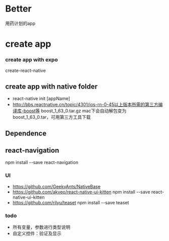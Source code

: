 # Better
用药计划的app
# create app 
### create app with expo
create-react-native 
## create app with native folder
* react-native init [appName] 
* http://bbs.reactnative.cn/topic/4301/ios-rn-0-45以上版本所需的第三方编译库-boost等
boost_1_63_0.tar.gz mac下会自动解包变为boost_1_63_0.tar，可用第三方工具下载
## Dependence
## react-navigation
npm install --save react-navigation

### UI
* https://github.com/GeekyAnts/NativeBase
* https://github.com/akveo/react-native-ui-kitten
npm install --save react-native-ui-kitten
* https://github.com/rilyu/teaset
npm install --save teaset

### todo
* 所有变量，参数进行类型说明
* 自定义控件：验证及显示